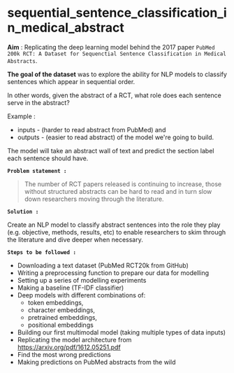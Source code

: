 # sequential_sentence_classification_in_medical_abstract
**Aim** : Replicating the deep learning model behind the 2017 paper `PubMed 200k RCT: A Dataset for Sequenctial Sentence Classification in Medical Abstracts`.

**The goal of the dataset** was to explore the ability for NLP models to classify sentences which appear in sequential order.

In other words, given the abstract of a RCT, what role does each sentence serve in the abstract?

Example :
* inputs - (harder to read abstract from PubMed) and 
* outputs - (easier to read abstract) of the model we're going to build. 

The model will take an abstract wall of text and predict the section label each sentence should have.

**`Problem statement :`** 

> The number of RCT papers released is continuing to increase, those without structured abstracts can be hard to read and in turn slow down researchers moving through the literature.

**`Solution :`** 

Create an NLP model to classify abstract sentences into the role they play (e.g. objective, methods, results, etc) to enable researchers to skim through the literature and dive deeper when necessary.

**`Steps to be followed :`**

* Downloading a text dataset (PubMed RCT20k from GitHub)
* Writing a preprocessing function to prepare our data for modelling
* Setting up a series of modelling experiments
* Making a baseline (TF-IDF classifier)
* Deep models with different combinations of: 
  * token embeddings, 
  * character embeddings, 
  * pretrained embeddings, 
  * positional embeddings
* Building our first multimodal model (taking multiple types of data inputs)
* Replicating the model architecture from https://arxiv.org/pdf/1612.05251.pdf
* Find the most wrong predictions
* Making predictions on PubMed abstracts from the wild

